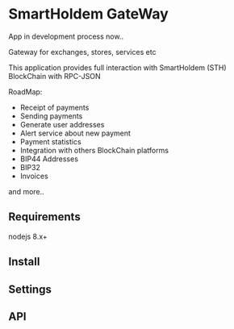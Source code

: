 # SmartHoldem GateWay

App in development process now..

Gateway for exchanges, stores, services etc

This application provides full interaction with SmartHoldem (STH) BlockChain with RPC-JSON

RoadMap:

- Receipt of payments
- Sending payments
- Generate user addresses
- Alert service about new payment
- Payment statistics
- Integration with others BlockChain platforms
- BIP44 Addresses
- BIP32
- Invoices

and more..

## Requirements

nodejs 8.x+

## Install

## Settings

## API
